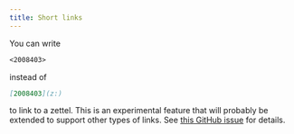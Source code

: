 ```yaml
---
title: Short links
---
```


You can write
```markdown
<2008403>
```

instead of

```markdown
[2008403](z:)
```

to link to a zettel. This is an experimental feature that will probably be
extended to support other types of links.
See [this GitHub issue](https://github.com/srid/neuron/issues/59) for details.
